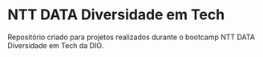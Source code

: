 # NTT DATA Diversidade em Tech

Repositório criado para projetos realizados durante o bootcamp NTT DATA Diversidade em Tech da DIO.
